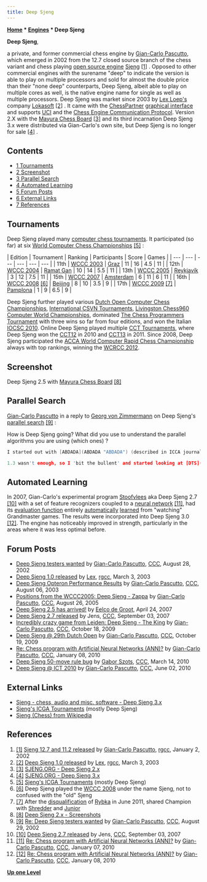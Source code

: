 ```yaml
---
title: Deep Sjeng
---
```

**[Home](Home "Home") * [Engines](Engines "Engines") * Deep Sjeng**

**Deep Sjeng**,

a private, and former commercial chess engine by [Gian-Carlo Pascutto](Gian-Carlo_Pascutto "Gian-Carlo Pascutto"), which emerged in 2002 from the 12.7 closed source branch of the chess variant and chess playing [open source engine](Category:Open_Source "Category:Open Source") [Sjeng](Sjeng "Sjeng") <a id="cite-note-1" href="#cite-ref-1">[1]</a> . Opposed to other commercial engines with the surename "deep" to indicate the version is able to play on multiple processors and sold for almost the double price than their "none deep" counterparts, Deep Sjeng, albeit able to play on multiple cores as well, is the native engine name for single as well as multiple processors.
Deep Sjeng was market since 2003 by [Lex Loep's](Lex_Loep "Lex Loep") company [Lokasoft](Lokasoft "Lokasoft") <a id="cite-note-2" href="#cite-ref-2">[2]</a> . It came with the [ChessPartner](ChessPartner "ChessPartner") [graphical interface](GUI "GUI") and supports [UCI](UCI "UCI") and the [Chess Engine Communication Protocol](Chess_Engine_Communication_Protocol "Chess Engine Communication Protocol"). Version 2.X with the [Mayura Chess Board](index.php?title=Mayura_Chess_Board&action=edit&redlink=1 "Mayura Chess Board (page does not exist)") <a id="cite-note-3" href="#cite-ref-3">[3]</a> and its third incarnation Deep Sjeng 3.x were distributed via Gian-Carlo's own site, but Deep Sjeng is no longer for sale <a id="cite-note-4" href="#cite-ref-4">[4]</a> .

## Contents

- [1 Tournaments](#tournaments)
- [2 Screenshot](#screenshot)
- [3 Parallel Search](#parallel-search)
- [4 Automated Learning](#automated-learning)
- [5 Forum Posts](#forum-posts)
- [6 External Links](#external-links)
- [7 References](#references)

## Tournaments

Deep Sjeng played many [computer chess tournaments](Tournaments_and_Matches "Tournaments and Matches"). It participated (so far) at six [World Computer Chess Championships](World_Computer_Chess_Championship "World Computer Chess Championship") <a id="cite-note-5" href="#cite-ref-5">[5]</a> :

|  Edition
|  Tournament
|  Ranking
|  Participants
|  Score
|  Games
|
| --- | --- | --- | --- | --- | --- |
|  11th
| [WCCC 2003](WCCC_2003 "WCCC 2003") | [Graz](https://en.wikipedia.org/wiki/Graz) |  11
|  16
|  4.5
|  11
|
|  12th
| [WCCC 2004](WCCC_2004 "WCCC 2004") | [Ramat Gan](https://en.wikipedia.org/wiki/Ramat_Gan) |  10
|  14
|  5.5
|  11
|
|  13th
| [WCCC 2005](WCCC_2005 "WCCC 2005") | [Reykjavík](https://en.wikipedia.org/wiki/Reykjav%C3%ADk) |  3
|  12
|  7.5
|  11
|
|  15th
| [WCCC 2007](WCCC_2007 "WCCC 2007") | [Amsterdam](https://en.wikipedia.org/wiki/Amsterdam) |  6
|  11
|  6
|  11
|
|  16th
| [WCCC 2008](WCCC_2008 "WCCC 2008") <a id="cite-note-6" href="#cite-ref-6">[6]</a> | [Beijing](https://en.wikipedia.org/wiki/Beijing) |  8
|  10
|  3.5
|  9
|
|  17th
| [WCCC 2009](WCCC_2009 "WCCC 2009") <a id="cite-note-7" href="#cite-ref-7">[7]</a> | [Pamplona](https://en.wikipedia.org/wiki/Pamplona) |  1
|  9
|  6.5
|  9
|

Deep Sjeng further played various [Dutch Open Computer Chess Championships](Dutch_Open_Computer_Chess_Championship "Dutch Open Computer Chess Championship"), [International CSVN Tournaments](International_CSVN_Tournament "International CSVN Tournament"), [Livingston Chess960 Computer World Championships](Livingston_Chess960_Computer_World_Championship "Livingston Chess960 Computer World Championship"), dominated [The Chess Programmers Tournament](The_Chess_Programmers_Tournament "The Chess Programmers Tournament") with three wins so far from four editions, and won the Italian [IOCSC 2010](IOCSC_2010 "IOCSC 2010"). Online Deep Sjeng played multiple [CCT Tournaments](CCT_Tournaments "CCT Tournaments"), where Deep Sjeng won the [CCT12](CCT12 "CCT12") in 2010 and [CCT13](CCT13 "CCT13") in 2011. Since 2008, Deep Sjeng participated the [ACCA World Computer Rapid Chess Championship](ACCA_World_Computer_Rapid_Chess_Championship "ACCA World Computer Rapid Chess Championship") always with top rankings, winning the [WCRCC 2012](WCRCC_2012 "WCRCC 2012").

## Screenshot

[](https://sjeng.org/deepsjeng2.html)
Deep Sjeng 2.5 with [Mayura Chess Board](index.php?title=Mayura_Chess_Board&action=edit&redlink=1 "Mayura Chess Board (page does not exist)") <a id="cite-note-8" href="#cite-ref-8">[8]</a>

## Parallel Search

[Gian-Carlo Pascutto](Gian-Carlo_Pascutto "Gian-Carlo Pascutto") in a reply to [Georg von Zimmermann](Georg_von_Zimmermann "Georg von Zimmermann") on Deep Sjeng's [parallel search](Parallel_Search "Parallel Search") <a id="cite-note-9" href="#cite-ref-9">[9]</a> :

How is Deep Sjeng going? What did you use to understand the parallel algorithms you are using (which ones) ?

```C++
I started out with [ABDADA](ABDADA "ABDADA") (described in ICCA journal article and used in [Amy](Amy "Amy")), which got me a speedup of +- 1.2. I went on to try [PVS](Parallel_Search#PrincipalVariationSplitting "Parallel Search") ([Crafty 15.0](Crafty "Crafty") and described in several articles about parallel search) which got me a speedup of 1.2-1.3.

```

```C++
1.3 wasn't enough, so I 'bit the bullent' and started looking at [DTS](Dynamic_Tree_Splitting "Dynamic Tree Splitting") ([Cray Blitz](Cray_Blitz "Cray Blitz")). Unfortunately, DTS is both hideously complicated and requires a [nonrecursive search](Iterative_Search "Iterative Search") and a [p2p design](https://en.wikipedia.org/wiki/Point-to-point_%28network_topology%29#Point-to-point). I spent some time working on a variant of DTS that can work with a [recursive](Recursion "Recursion") search function and a [master-slave design](https://en.wikipedia.org/wiki/Master/slave_%28technology%29) and that is what I am using now. It still needs a lot of test work, but current results indicate a speedup of about 1.6. 

```

## Automated Learning

In 2007, Gian-Carlo's experimental program [Stoofvlees](Stoofvlees "Stoofvlees") aka Deep Sjeng 2.7 <a id="cite-note-10" href="#cite-ref-10">[10]</a> with a set of feature recognizers coupled to a [neural network](Neural_Networks "Neural Networks") <a id="cite-note-11" href="#cite-ref-11">[11]</a>, had its [evaluation function](Evaluation_Function "Evaluation Function") entirely [automatically](Automated_Tuning "Automated Tuning") [learned](Learning "Learning") from "watching" Grandmaster games. The results were incorporated into Deep Sjeng 3.0 <a id="cite-note-12" href="#cite-ref-12">[12]</a>. The engine has noticeably improved in strength, particularly in the areas where it was less optimal before.

## Forum Posts

- [Deep Sjeng testers wanted](https://www.stmintz.com/ccc/index.php?id=248485) by [Gian-Carlo Pascutto](Gian-Carlo_Pascutto "Gian-Carlo Pascutto"), [CCC](CCC "CCC"), August 28, 2002
- [Deep Sjeng 1.0 released](http://groups.google.com/group/rec.games.chess.computer/browse_frm/thread/261bfb217175033a) by [Lex](Lex_Loep "Lex Loep"), [rgcc](Computer_Chess_Forums "Computer Chess Forums"), March 3, 2003
- [Deep Sjeng Opteron Performance Results](https://www.stmintz.com/ccc/index.php?id=310212) by [Gian-Carlo Pascutto](Gian-Carlo_Pascutto "Gian-Carlo Pascutto"), [CCC](CCC "CCC"), August 06, 2003
- [Positions from the WCCC2005: Deep Sjeng - Zappa](https://www.stmintz.com/ccc/index.php?id=445348) by [Gian-Carlo Pascutto](Gian-Carlo_Pascutto "Gian-Carlo Pascutto"), [CCC](CCC "CCC"), August 26, 2005
- [Deep Sjeng 2.5 has arrived!](http://www.talkchess.com/forum/viewtopic.php?t=13368) by [Eelco de Groot](index.php?title=Eelco_de_Groot&action=edit&redlink=1 "Eelco de Groot (page does not exist)"), April 24, 2007
- [Deep Sjeng 2.7 released](http://www.talkchess.com/forum/viewtopic.php?t=16244) by Jens, [CCC](CCC "CCC"), September 03, 2007
- [Incredibly crazy game from Leiden: Deep Sjeng - The King](http://www.talkchess.com/forum/viewtopic.php?t=30193) by [Gian-Carlo Pascutto](Gian-Carlo_Pascutto "Gian-Carlo Pascutto"), [CCC](CCC "CCC"), October 18, 2009
- [Deep Sjeng @ 29th Dutch Open](http://www.talkchess.com/forum/viewtopic.php?t=30221) by [Gian-Carlo Pascutto](Gian-Carlo_Pascutto "Gian-Carlo Pascutto"), [CCC](CCC "CCC"), October 19, 2009
- [Re: Chess program with Artificial Neural Networks (ANN)?](http://www.talkchess.com/forum/viewtopic.php?topic_view=threads&p=316769&t=31545) by [Gian-Carlo Pascutto](Gian-Carlo_Pascutto "Gian-Carlo Pascutto"), [CCC](CCC "CCC"), January 08, 2010
- [Deep Sjeng 50-move rule bug](http://www.talkchess.com/forum/viewtopic.php?t=33259) by [Gabor Szots](Gabor_Szots "Gabor Szots"), [CCC](CCC "CCC"), March 14, 2010
- [Deep Sjeng @ ICT 2010](http://www.talkchess.com/forum/viewtopic.php?t=34671) by [Gian-Carlo Pascutto](Gian-Carlo_Pascutto "Gian-Carlo Pascutto"), [CCC](CCC "CCC"), June 02, 2010

## External Links

- [Sjeng - chess, audio and misc. software - Deep Sjeng 3.x](https://sjeng.org/deepsjeng3.html)
- [Sjeng's ICGA Tournaments](https://www.game-ai-forum.org/icga-tournaments/program.php?id=72) (mostly Deep Sjeng)
- [Sjeng (Chess) from Wikipedia](https://en.wikipedia.org/wiki/Sjeng_%28Chess%29)

## References

1. <a id="cite-ref-1" href="#cite-note-1">[1]</a> [Sjeng 12.7 and 11.2 released](http://groups.google.com/group/rec.games.chess.computer/browse_frm/thread/66707061247326df) by [Gian-Carlo Pascutto](Gian-Carlo_Pascutto "Gian-Carlo Pascutto"), [rgcc](Computer_Chess_Forums "Computer Chess Forums"), January 2, 2002
1. <a id="cite-ref-2" href="#cite-note-2">[2]</a> [Deep Sjeng 1.0 released](http://groups.google.com/group/rec.games.chess.computer/browse_frm/thread/261bfb217175033a) by [Lex](Lex_Loep "Lex Loep"), [rgcc](Computer_Chess_Forums "Computer Chess Forums"), March 3, 2003
1. <a id="cite-ref-3" href="#cite-note-3">[3]</a> [SJENG.ORG - Deep Sjeng 2.x](http://sjeng.org/deepsjeng2.html)
1. <a id="cite-ref-4" href="#cite-note-4">[4]</a> [SJENG.ORG - Deep Sjeng 3.x](http://sjeng.org/deepsjeng3.html)
1. <a id="cite-ref-5" href="#cite-note-5">[5]</a> [Sjeng's ICGA Tournaments](https://www.game-ai-forum.org/icga-tournaments/program.php?id=72) (mostly Deep Sjeng)
1. <a id="cite-ref-6" href="#cite-note-6">[6]</a> Deep Sjeng played the [WCCC 2008](WCCC_2008 "WCCC 2008") under the name Sjeng, not to confused with the "old" Sjeng
1. <a id="cite-ref-7" href="#cite-note-7">[7]</a> After the [disqualification](World_Computer_Chess_Championship#RybkaDisqualification "World Computer Chess Championship") of [Rybka](Rybka "Rybka") in June 2011, shared Champion with [Shredder](Shredder "Shredder") and [Junior](Junior "Junior")
1. <a id="cite-ref-8" href="#cite-note-8">[8]</a> [Deep Sjeng 2.x - Screenshots](https://sjeng.org/deepsjeng2.html)
1. <a id="cite-ref-9" href="#cite-note-9">[9]</a> [Re: Deep Sjeng testers wanted](https://www.stmintz.com/ccc/index.php?id=248594) by [Gian-Carlo Pascutto](Gian-Carlo_Pascutto "Gian-Carlo Pascutto"), [CCC](CCC "CCC"), August 29, 2002
1. <a id="cite-ref-10" href="#cite-note-10">[10]</a> [Deep Sjeng 2.7 released](http://www.talkchess.com/forum/viewtopic.php?t=16244) by Jens, [CCC](CCC "CCC"), September 03, 2007
1. <a id="cite-ref-11" href="#cite-note-11">[11]</a> [Re: Chess program with Artificial Neural Networks (ANN)?](http://www.talkchess.com/forum/viewtopic.php?topic_view=threads&p=316511&t=31545) by [Gian-Carlo Pascutto](Gian-Carlo_Pascutto "Gian-Carlo Pascutto"), [CCC](CCC "CCC"), January 07, 2010
1. <a id="cite-ref-12" href="#cite-note-12">[12]</a> [Re: Chess program with Artificial Neural Networks (ANN)?](http://www.talkchess.com/forum/viewtopic.php?topic_view=threads&p=316769&t=31545) by [Gian-Carlo Pascutto](Gian-Carlo_Pascutto "Gian-Carlo Pascutto"), [CCC](CCC "CCC"), January 08, 2010

**[Up one Level](Engines "Engines")**

